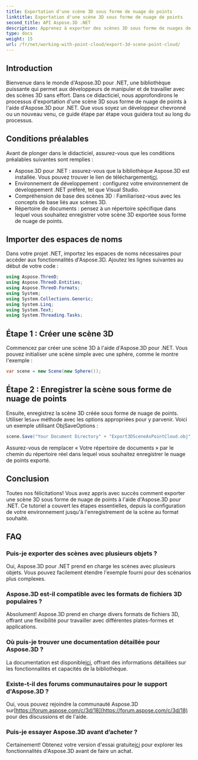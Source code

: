 ```yaml
---
title: Exportation d'une scène 3D sous forme de nuage de points
linktitle: Exportation d'une scène 3D sous forme de nuage de points
second_title: API Aspose.3D .NET
description: Apprenez à exporter des scènes 3D sous forme de nuages de points avec Aspose.3D pour .NET. Tutoriel complet pour les développeurs. Essayez l'essai gratuit maintenant !
type: docs
weight: 15
url: /fr/net/working-with-point-cloud/export-3d-scene-point-cloud/
---
```

## Introduction
Bienvenue dans le monde d'Aspose.3D pour .NET, une bibliothèque puissante qui permet aux développeurs de manipuler et de travailler avec des scènes 3D sans effort. Dans ce didacticiel, nous approfondirons le processus d'exportation d'une scène 3D sous forme de nuage de points à l'aide d'Aspose.3D pour .NET. Que vous soyez un développeur chevronné ou un nouveau venu, ce guide étape par étape vous guidera tout au long du processus.
## Conditions préalables
Avant de plonger dans le didacticiel, assurez-vous que les conditions préalables suivantes sont remplies :
-  Aspose.3D pour .NET : assurez-vous que la bibliothèque Aspose.3D est installée. Vous pouvez trouver le lien de téléchargement[ici](https://releases.aspose.com/3d/net/).
- Environnement de développement : configurez votre environnement de développement .NET préféré, tel que Visual Studio.
- Compréhension de base des scènes 3D : Familiarisez-vous avec les concepts de base liés aux scènes 3D.
- Répertoire de documents : pensez à un répertoire spécifique dans lequel vous souhaitez enregistrer votre scène 3D exportée sous forme de nuage de points.
## Importer des espaces de noms
Dans votre projet .NET, importez les espaces de noms nécessaires pour accéder aux fonctionnalités d'Aspose.3D. Ajoutez les lignes suivantes au début de votre code :
```csharp
using Aspose.ThreeD;
using Aspose.ThreeD.Entities;
using Aspose.ThreeD.Formats;
using System;
using System.Collections.Generic;
using System.Linq;
using System.Text;
using System.Threading.Tasks;
```
## Étape 1 : Créer une scène 3D
Commencez par créer une scène 3D à l'aide d'Aspose.3D pour .NET. Vous pouvez initialiser une scène simple avec une sphère, comme le montre l'exemple :
```csharp
var scene = new Scene(new Sphere());
```
## Étape 2 : Enregistrer la scène sous forme de nuage de points
 Ensuite, enregistrez la scène 3D créée sous forme de nuage de points. Utiliser le`Save` méthode avec les options appropriées pour y parvenir. Voici un exemple utilisant ObjSaveOptions :
```csharp
scene.Save("Your Document Directory" + "Export3DSceneAsPointCloud.obj", new ObjSaveOptions() { PointCloud = true });
```
Assurez-vous de remplacer « Votre répertoire de documents » par le chemin du répertoire réel dans lequel vous souhaitez enregistrer le nuage de points exporté.
## Conclusion
Toutes nos félicitations! Vous avez appris avec succès comment exporter une scène 3D sous forme de nuage de points à l'aide d'Aspose.3D pour .NET. Ce tutoriel a couvert les étapes essentielles, depuis la configuration de votre environnement jusqu'à l'enregistrement de la scène au format souhaité.
## FAQ
### Puis-je exporter des scènes avec plusieurs objets ?
Oui, Aspose.3D pour .NET prend en charge les scènes avec plusieurs objets. Vous pouvez facilement étendre l'exemple fourni pour des scénarios plus complexes.
### Aspose.3D est-il compatible avec les formats de fichiers 3D populaires ?
Absolument! Aspose.3D prend en charge divers formats de fichiers 3D, offrant une flexibilité pour travailler avec différentes plates-formes et applications.
### Où puis-je trouver une documentation détaillée pour Aspose.3D ?
 La documentation est disponible[ici](https://reference.aspose.com/3d/net/), offrant des informations détaillées sur les fonctionnalités et capacités de la bibliothèque.
### Existe-t-il des forums communautaires pour le support d'Aspose.3D ?
 Oui, vous pouvez rejoindre la communauté Aspose.3D sur[https://forum.aspose.com/c/3d/18](https://forum.aspose.com/c/3d/18) pour des discussions et de l'aide.
### Puis-je essayer Aspose.3D avant d’acheter ?
 Certainement! Obtenez votre version d'essai gratuite[ici](https://releases.aspose.com/) pour explorer les fonctionnalités d'Aspose.3D avant de faire un achat.